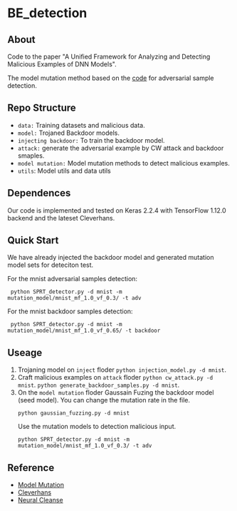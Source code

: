 # BE_detection
 
## About
Code to the paper "A Unified Framework for Analyzing and Detecting Malicious Examples of DNN Models".

The model mutation method based on the [code](https://github.com/dgl-prc/m_testing_adversatial_sample) for adversarial sample detection.

## Repo Structure
- `data:` Training datasets and malicious data.
- `model:` Trojaned Backdoor models.
- `injecting backdoor:`  To train the backdoor model.
- `attack:` generate the adversarial example by CW attack and backdoor smaples.
- `model mutation:` Model mutation methods to detect malicious examples.
- `utils`: Model utils and data utils
## Dependences
Our code is implemented and tested on Keras 2.2.4  with TensorFlow 1.12.0 backend and the lateset Cleverhans.

## Quick Start 
We have already injected the backdoor model and generated mutation model sets for deteciton test.

For the mnist adversarial samples detection:
```
 python SPRT_detector.py -d mnist -m mutation_model/mnist_mf_1.0_vf_0.3/ -t adv
```
For the mnist backdoor samples detection:
```
 python SPRT_detector.py -d mnist -m mutation_model/mnist_mf_1.0_vf_0.65/ -t backdoor
```

## Useage
1. Trojaning model on `inject` floder `python injection_model.py -d mnist`.
2. Craft malicious examples on `attack` floder `python cw_attack.py -d mnist`. `python generate_backdoor_samples.py -d mnist`.
3. On the `model mutation` floder
    Gaussain Fuzing the backdoor model (seed model). You can change the mutation rate in the file.
    ```
    python gaussian_fuzzing.py -d mnist
    ```
    Use the mutation models to detection malicious input.
    ```
    python SPRT_detector.py -d mnist -m mutation_model/mnist_mf_1.0_vf_0.3/ -t adv
    ```

## Reference
- [Model Mutation](https://github.com/dgl-prc/m_testing_adversatial_sample)
- [Cleverhans](https://github.com/tensorflow/cleverhans)
- [Neural Cleanse](https://github.com/bolunwang/backdoor)
